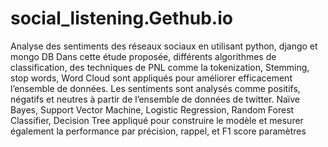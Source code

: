 # social_listening.Gethub.io
Analyse des sentiments des réseaux sociaux en utilisant python, django et  mongo DB
Dans cette étude proposée, différents algorithmes de classification, des techniques de PNL comme la tokenization, Stemming, stop words, Word Cloud sont appliqués pour améliorer efficacement l’ensemble de données. 
Les sentiments sont analysés comme positifs, négatifs et neutres à partir de l’ensemble de données de twitter.
Naïve Bayes, Support Vector Machine, Logistic Regression, Random Forest Classifier, Decision Tree appliqué pour construire le modèle et mesurer également la performance par précision, rappel, et F1 score paramètres
